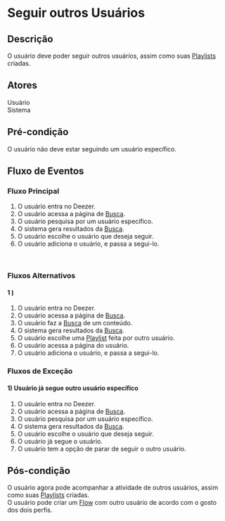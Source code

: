 # Seguir outros Usuários
<div class="line"></div>

##  Descrição

O usuário deve poder seguir outros usuários, assim como suas [Playlists](/modelagem/lexico#playlist) criadas.

##  Atores

Usuário
<br>
Sistema

##  Pré-condição

O usuário não deve estar seguindo um usuário específico.


##  Fluxo de Eventos

### Fluxo Principal
1. O usuário entra no Deezer.
2. O usuário acessa a página de [Busca](/modelagem/lexico#busca).
3. O usuário pesquisa por um usuário específico.
4. O sistema gera resultados da [Busca](/modelagem/lexico#busca).
5. O usuário escolhe o usuário que deseja seguir.
6. O usuário adiciona o usuário, e passa a segui-lo.
<br>

### Fluxos Alternativos

#### 1 ) 

1. O usuário entra no Deezer.
2. O usuário acessa a página de [Busca](/modelagem/lexico#busca).
3. O usuário faz a [Busca](/modelagem/lexico#busca) de um conteúdo.
4. O sistema gera resultados da [Busca](/modelagem/lexico#busca).
5. O usuário escolhe uma [Playlist](/modelagem/lexico#playlist) feita por outro usuário.
6. O usuário acessa a página do usuário.
7. O usuário adiciona o usuário, e passa a segui-lo.

### Fluxos de Exceção

#### 1) Usuário já segue outro usuário específico

1. O usuário entra no Deezer.
2. O usuário acessa a página de [Busca](/modelagem/lexico#busca).
3. O usuário pesquisa por um usuário específico.
4. O sistema gera resultados da [Busca](/modelagem/lexico#busca).
5. O usuário escolhe o usuário que deseja seguir.
6. O usuário já segue o usuário.
7. O usuário tem a opção de parar de seguir o outro usuário.

## Pós-condição
O usuário agora pode acompanhar a atividade de outros usuários, assim como suas [Playlists](/modelagem/lexico#playlist) criadas.
<br>
O usuário pode criar um [Flow](/modelagem/lexico#flow) com outro usuário de acordo com o gosto dos dois perfis.



